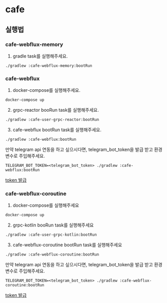 # cafe

## 실행법

### **cafe-webflux-memory**
1. gradle task를 실행해주세요.
```shell
./gradlew :cafe-webflux-memory:bootRun
```

### **cafe-webflux**
1. docker-compose를 실행해주세요.
```shell
docker-compose up
```

2. grpc-reactor booRun task를 실행해주세요.
```shell
./gradlew :cafe-user-grpc-reactor:bootRun
```

3. cafe-webflux bootRun task를 실행해주세요.
```shell
./gradlew :cafe-webflux:bootRun
```

만약 telegram api 연동을 하고 싶으시다면, telegram_bot_token을 발급 받고 환경변수로 주입해주세요.
```shell
TELEGRAM_BOT_TOKEN=<telegram_bot_token> ./gradlew :cafe-webflux:bootRun
```

[token 발급](https://core.telegram.org/bots#3-how-do-i-create-a-bot)

### **cafe-webflux-coroutine**
1. docker-compose를 실행해주세요
```shell
docker-compose up
```

2. grpc-kotlin booRun task를 실행해주세요
```shell
./gradlew :cafe-user-grpc-kotlin:bootRun
```

3. cafe-webflux-coroutine bootRun task를 실행해주세요
```shell
./gradlew :cafe-webflux-coroutine:bootRun
```

만약 telegram api 연동을 하고 싶으시다면, telegram_bot_token을 발급 받고 환경변수로 주입해주세요.
```shell
TELEGRAM_BOT_TOKEN=<telegram_bot_token> ./gradlew :cafe-webflux-coroutine:bootRun
```

[token 발급](https://core.telegram.org/bots#3-how-do-i-create-a-bot)

